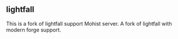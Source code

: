 ## lightfall
This is a fork of lightfall support Mohist server.
A fork of lightfall with modern forge support.

